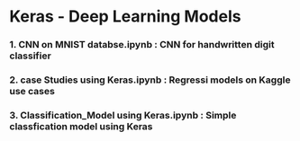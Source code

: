 # Keras - Deep Learning Models

### 1. CNN on MNIST databse.ipynb :  CNN for handwritten digit classifier
### 2. case Studies using Keras.ipynb : Regressi models on Kaggle use cases
### 3. Classification_Model using Keras.ipynb : Simple classfication model using Keras
